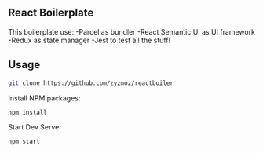 ## React Boilerplate

This boilerplate use: 
-Parcel as bundler 
-React Semantic UI as UI framework 
-Redux as state manager
-Jest to test all the stuff!

## Usage

```bash
git clone https://github.com/zyzmoz/reactboiler
```

Install NPM packages:
```bash
npm install
```

Start Dev Server
```bash
npm start
```
